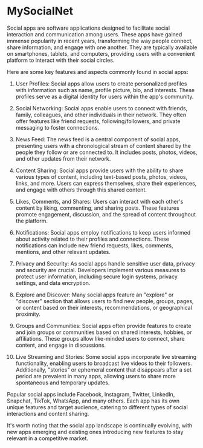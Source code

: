 # MySocialNet
Social apps are software applications designed to facilitate social interaction and communication among users. These apps have gained immense popularity in recent years, transforming the way people connect, share information, and engage with one another. They are typically available on smartphones, tablets, and computers, providing users with a convenient platform to interact with their social circles.

Here are some key features and aspects commonly found in social apps:

1. User Profiles: Social apps allow users to create personalized profiles with information such as name, profile picture, bio, and interests. These profiles serve as a digital identity for users within the app's community.

2. Social Networking: Social apps enable users to connect with friends, family, colleagues, and other individuals in their network. They often offer features like friend requests, following/followers, and private messaging to foster connections.

3. News Feed: The news feed is a central component of social apps, presenting users with a chronological stream of content shared by the people they follow or are connected to. It includes posts, photos, videos, and other updates from their network.

4. Content Sharing: Social apps provide users with the ability to share various types of content, including text-based posts, photos, videos, links, and more. Users can express themselves, share their experiences, and engage with others through this shared content.

5. Likes, Comments, and Shares: Users can interact with each other's content by liking, commenting, and sharing posts. These features promote engagement, discussion, and the spread of content throughout the platform.

6. Notifications: Social apps employ notifications to keep users informed about activity related to their profiles and connections. These notifications can include new friend requests, likes, comments, mentions, and other relevant updates.

7. Privacy and Security: As social apps handle sensitive user data, privacy and security are crucial. Developers implement various measures to protect user information, including secure login systems, privacy settings, and data encryption.

8. Explore and Discover: Many social apps feature an "explore" or "discover" section that allows users to find new people, groups, pages, or content based on their interests, recommendations, or geographical proximity.

9. Groups and Communities: Social apps often provide features to create and join groups or communities based on shared interests, hobbies, or affiliations. These groups allow like-minded users to connect, share content, and engage in discussions.

10. Live Streaming and Stories: Some social apps incorporate live streaming functionality, enabling users to broadcast live videos to their followers. Additionally, "stories" or ephemeral content that disappears after a set period are prevalent in many apps, allowing users to share more spontaneous and temporary updates.

Popular social apps include Facebook, Instagram, Twitter, LinkedIn, Snapchat, TikTok, WhatsApp, and many others. Each app has its own unique features and target audience, catering to different types of social interactions and content sharing.

It's worth noting that the social app landscape is continually evolving, with new apps emerging and existing ones introducing new features to stay relevant in a competitive market.

